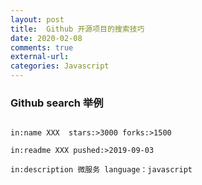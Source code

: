 ```yaml
---
layout: post
title:  Github 开源项目的搜索技巧
date: 2020-02-08
comments: true
external-url:
categories: Javascript
---
```


### Github search 举例

~~~

in:name XXX  stars:>3000 forks:>1500

in:readme XXX pushed:>2019-09-03

in:description 微服务 language：javascript


~~~

